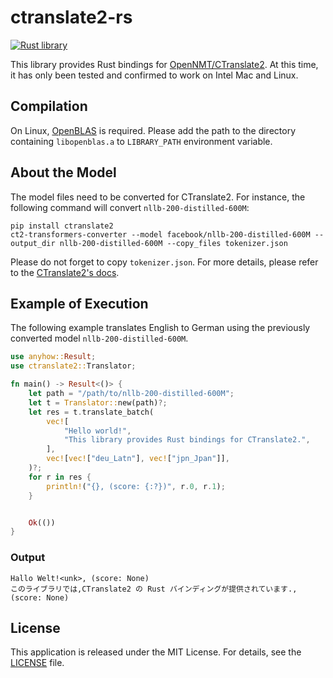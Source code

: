 # ctranslate2-rs
[![Rust library](https://github.com/jkawamoto/ctranslate2-rs/actions/workflows/ci.yaml/badge.svg)](https://github.com/jkawamoto/ctranslate2-rs/actions/workflows/ci.yaml)

This library provides Rust bindings for [OpenNMT/CTranslate2](https://github.com/OpenNMT/CTranslate2).
At this time, it has only been tested and confirmed to work on Intel Mac and Linux.

## Compilation
On Linux, [OpenBLAS](https://www.openblas.net/) is required.
Please add the path to the directory containing `libopenblas.a` to `LIBRARY_PATH` environment variable.

## About the Model
The model files need to be converted for CTranslate2.
For instance, the following command will convert `nllb-200-distilled-600M`:

```shell-session
pip install ctranslate2
ct2-transformers-converter --model facebook/nllb-200-distilled-600M --output_dir nllb-200-distilled-600M --copy_files tokenizer.json
```

Please do not forget to copy `tokenizer.json`.
For more details, please refer to the [CTranslate2's docs](https://opennmt.net/CTranslate2/guides/transformers.html#nllb).

## Example of Execution
The following example translates English to German using the previously converted model `nllb-200-distilled-600M`.

```rust
use anyhow::Result;
use ctranslate2::Translator;

fn main() -> Result<()> {
    let path = "/path/to/nllb-200-distilled-600M";
    let t = Translator::new(path)?;
    let res = t.translate_batch(
        vec![
            "Hello world!",
            "This library provides Rust bindings for CTranslate2.",
        ],
        vec![vec!["deu_Latn"], vec!["jpn_Jpan"]],
    )?;
    for r in res {
        println!("{}, (score: {:?})", r.0, r.1);
    }


    Ok(())
}
```

### Output
```
Hallo Welt!<unk>, (score: None)
このライブラリでは,CTranslate2 の Rust バインディングが提供されています., (score: None)
```

## License

This application is released under the MIT License. For details, see the [LICENSE](LICENSE) file.
